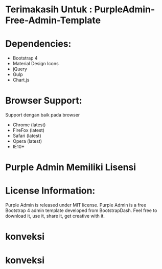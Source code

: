 <h1>Terimakasih Untuk : PurpleAdmin-Free-Admin-Template</h1>


<h1>Dependencies:</h1>

- Bootstrap 4
- Material Design Icons
- jQuery
- Gulp
- Chart.js

<h1>Browser Support:</h1>

Support dengan baik pada browser

- Chrome (latest)
- FireFox (latest)
- Safari (latest)
- Opera (latest)
- IE10+  

<!-- -------------------- -->
<!-- lisensi Purple Admin -->
<h1>Purple Admin Memiliki Lisensi</h1>
<h1>License Information:</h1>


Purple Admin is released under MIT license. Purple Admin is a free Bootstrap 4 admin template developed from BootstrapDash. Feel free to download it, use it, share it, get creative with it.



# konveksi
# konveksi
